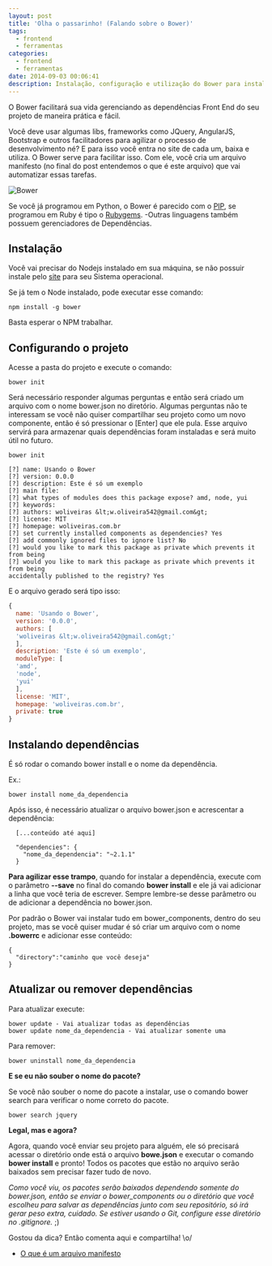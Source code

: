 ```yaml
---
layout: post
title: 'Olha o passarinho! (Falando sobre o Bower)'
tags:
  - frontend
  - ferramentas
categories: 
  - frontend
  - ferramentas
date: 2014-09-03 00:06:41
description: Instalação, configuração e utilização do Bower para instalar as dependências Front End do seu Projeto
---
```


O Bower facilitará sua vida gerenciando as dependências Front End do seu projeto de maneira prática e fácil.

Você deve usar algumas libs, frameworks como JQuery, AngularJS, Bootstrap e outros facilitadores para agilizar o processo de desenvolvimento né?
E para isso você entra no site de cada um, baixa e utiliza.
O Bower serve para facilitar isso.
Com ele, você cria um arquivo manifesto (no final do post entendemos o que é este arquivo) que vai automatizar essas tarefas.<!--more-->

![Bower]({{site.post_images}}bower.png)

Se você já programou em Python, o Bower é parecido com o [PIP](https://en.wikipedia.org/wiki/Pip_(package_manager)), se programou em Ruby é tipo o [Rubygems](https://en.wikipedia.org/wiki/RubyGems). -Outras linguagens também possuem gerenciadores de Dependências.

## Instalação

Você vai precisar do Nodejs instalado em sua máquina, se não possuir instale pelo [site](https://nodejs.org/en/) para seu Sistema operacional.

Se já tem o Node instalado, pode executar esse comando:

```shell
npm install -g bower
```

Basta esperar o NPM trabalhar.

## Configurando o projeto

Acesse a pasta do projeto e execute o comando:

```shell
bower init
```

Será necessário responder algumas perguntas e então será criado um arquivo com o nome bower.json no diretório. Algumas perguntas não te interessam se você não quiser compartilhar seu projeto como um novo componente, então é só pressionar o [Enter] que ele pula.
Esse arquivo servirá para armazenar quais dependências foram instaladas e será muito útil no futuro.

```shell
bower init

[?] name: Usando o Bower
[?] version: 0.0.0
[?] description: Este é só um exemplo
[?] main file:
[?] what types of modules does this package expose? amd, node, yui
[?] keywords:
[?] authors: woliveiras &lt;w.oliveira542@gmail.com&gt;
[?] license: MIT
[?] homepage: woliveiras.com.br
[?] set currently installed components as dependencies? Yes
[?] add commonly ignored files to ignore list? No
[?] would you like to mark this package as private which prevents it from being
[?] would you like to mark this package as private which prevents it from being
accidentally published to the registry? Yes
```

E o arquivo gerado será tipo isso:

```javascript
{
  name: 'Usando o Bower',
  version: '0.0.0',
  authors: [
  'woliveiras &lt;w.oliveira542@gmail.com&gt;'
  ],
  description: 'Este é só um exemplo',
  moduleType: [
  'amd',
  'node',
  'yui'
  ],
  license: 'MIT',
  homepage: 'woliveiras.com.br',
  private: true
}
```

## Instalando dependências

É só rodar o comando bower install e o nome da dependência.

Ex.:

```shell
bower install nome_da_dependencia
```
Após isso, é necessário atualizar o arquivo bower.json e acrescentar a dependência:

```shell
  [...conteúdo até aqui]

  "dependencies": {
    "nome_da_dependencia": "~2.1.1"
  }
```

**Para agilizar esse trampo**, quando for instalar a dependência, execute com o parâmetro **--save** no final do comando **bower install** e ele já vai adicionar a linha que você teria de escrever.
Sempre lembre-se desse parâmetro ou de adicionar a dependência no bower.json.

Por padrão o Bower vai instalar tudo em bower_components, dentro do seu projeto, mas se você quiser mudar é só criar um arquivo com o nome **.bowerrc** e adicionar esse conteúdo:

```shell
{
  "directory":"caminho que você deseja"
}
```

## Atualizar ou remover dependências

Para atualizar execute:

```shell
bower update - Vai atualizar todas as dependências
bower update nome_da_dependencia - Vai atualizar somente uma
```

Para remover:

```shell
bower uninstall nome_da_dependencia
```

**E se eu não souber o nome do pacote?**

Se você não souber o nome do pacote a instalar, use o comando bower search para verificar o nome correto do pacote.

```shell
bower search jquery
```

**Legal, mas e agora?**

Agora, quando você enviar seu projeto para alguém, ele só precisará acessar o diretório onde está o arquivo **bowe.json** e executar o comando **bower install** e pronto! Todos os pacotes que estão no arquivo serão baixados sem precisar fazer tudo de novo.

*Como você viu, os pacotes serão baixados dependendo somente do bower.json, então se enviar o bower_components ou o diretório que você escolheu para salvar as dependências junto com seu repositório, só irá gerar peso extra, cuidado. Se estiver usando o Git, configure esse diretório no .gitignore.* ;)

Gostou da dica? Então comenta aqui e compartilha! \o/

* [O que é um arquivo manifesto](http://en.wikipedia.org/wiki/Manifest_file)
